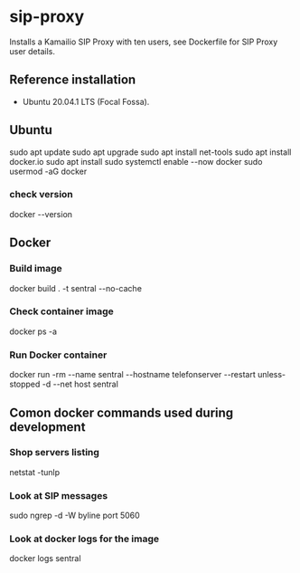 # sip-proxy

Installs a Kamailio SIP Proxy with ten users, see Dockerfile for SIP Proxy user details.

## Reference installation

 - Ubuntu 20.04.1 LTS (Focal Fossa).

## Ubuntu
sudo apt update
sudo apt upgrade
sudo apt install net-tools
sudo apt install docker.io
sudo apt install <your choise if editor>
sudo systemctl enable --now docker
sudo usermod -aG docker <your ubuntu username>
### check version
docker --version
## Docker
### Build image
docker build . -t sentral  --no-cache  
### Check container image
docker ps -a
### Run Docker container
docker run -rm --name sentral --hostname telefonserver --restart unless-stopped -d --net host sentral
## Comon docker commands used during development
### Shop servers listing
netstat -tunlp
### Look at SIP messages 
sudo ngrep -d <your interface> -W byline port 5060
### Look at docker logs for the image
docker logs sentral

